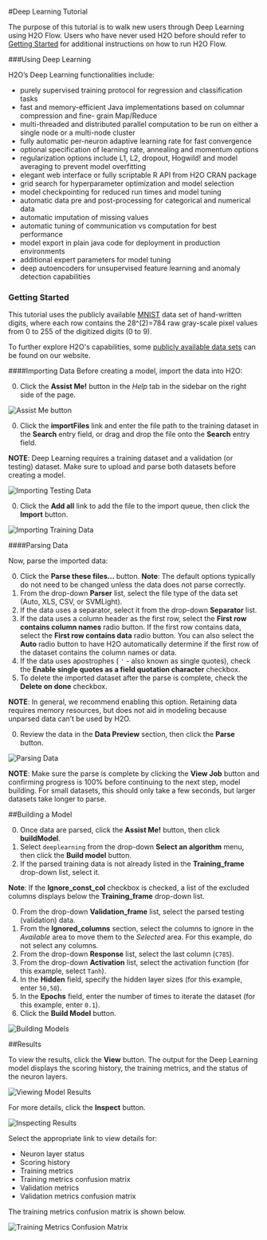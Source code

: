 #Deep Learning Tutorial

The purpose of this tutorial is to walk new users through Deep Learning using H2O Flow. 
Users who have never used H2O before should refer to [Getting Started](https://github.com/h2oai/h2o-dev/blob/master/h2o-docs/src/product/flow/README.md) for additional instructions on how to run H2O Flow. 

###Using Deep Learning

H2O’s Deep Learning functionalities include:- purely supervised training protocol for regression and classification tasks- fast and memory-efficient Java implementations based on columnar compression and fine- grain Map/Reduce- multi-threaded and distributed parallel computation to be run on either a single node or a multi-node cluster- fully automatic per-neuron adaptive learning rate for fast convergence- optional specification of learning rate, annealing and momentum options- regularization options include L1, L2, dropout, Hogwild! and model averaging to prevent model overfitting- elegant web interface or fully scriptable R API from H2O CRAN package- grid search for hyperparameter optimization and model selection
- model checkpointing for reduced run times and model tuning- automatic data pre and post-processing for categorical and numerical data- automatic imputation of missing values- automatic tuning of communication vs computation for best performance- model export in plain java code for deployment in production environments- additional expert parameters for model tuning- deep autoencoders for unsupervised feature learning and anomaly detection capabilities 


### Getting Started
This tutorial uses the publicly available [MNIST](http://yann.lecun.com/exdb/mnist/) data set of hand-written digits, where each row contains the 28^(2)=784 raw gray-scale pixel values from 0 to 255 of the digitized digits (0 to 9). 

To further explore H2O's capabilities, some [publicly available data sets](http://docs.h2o.ai/resources/publicdata.html) can be found on our website. 


####Importing Data
Before creating a model, import the data into H2O:

0. Click the **Assist Me!** button in the *Help* tab in the sidebar on the right side of the page. 

 ![Assist Me button](../images/AssistButton.png)

0. Click the **importFiles** link and enter the file path to the training dataset in the **Search** entry field, or drag and drop the file onto the **Search** entry field. 

  **NOTE**: Deep Learning requires a training dataset and a validation (or testing) dataset. Make sure to upload and parse both datasets before creating a model. 

  ![Importing Testing Data](../images/DL_importFile_test.png)

0. Click the **Add all** link to add the file to the import queue, then click the **Import** button. 

  ![Importing Training Data](../images/DL_importFile_train.png)


####Parsing Data

Now, parse the imported data: 

0. Click the **Parse these files...** button. 
**Note**: The default options typically do not need to be changed unless the data does not parse correctly. 
0. From the drop-down **Parser** list, select the file type of the data set (Auto, XLS, CSV, or SVMLight). 
0. If the data uses a separator, select it from the drop-down **Separator** list. 
0. If the data uses a column header as the first row, select the **First row contains column names** radio button. If the first row contains data, select the **First row contains data** radio button. You can also select the **Auto** radio button to have H2O automatically determine if the first row of the dataset contains the column names or data. 
0. If the data uses apostrophes ( `'` - also known as single quotes), check the **Enable single quotes as a field quotation character** checkbox. 
0. To delete the imported dataset after the parse is complete, check the **Delete on done** checkbox. 

  **NOTE**: In general, we recommend enabling this option. Retaining data requires memory resources, but does not aid in modeling because unparsed data can’t be used by H2O.

0. Review the data in the **Data Preview** section, then click the **Parse** button.  

  ![Parsing Data](../images/DL_Parse.png)
  
  **NOTE**: Make sure the parse is complete by clicking the **View Job** button and confirming progress is 100% before continuing to the next step, model building. For small datasets, this should only take a few seconds, but larger datasets take longer to parse.

##Building a Model

0. Once data are parsed, click the **Assist Me!** button, then click **buildModel**. 
0. Select `deeplearning` from the drop-down **Select an algorithm** menu, then click the **Build model** button. 
0. If the parsed training data is not already listed in the **Training_frame** drop-down list, select it. 

  **Note**: If the **Ignore\_const\_col** checkbox is checked, a list of the excluded columns displays below the **Training_frame** drop-down list. 

0. From the drop-down **Validation_frame** list, select the parsed testing (validation) data. 
0. From the **Ignored_columns** section, select the columns to ignore in the *Available* area to move them to the *Selected* area. For this example, do not select any columns. 
0. From the drop-down **Response** list, select the last column (`C785`). 
0. From the drop-down **Activation** list, select the activation function (for this example, select `Tanh`). 
0. In the **Hidden** field, specify the hidden layer sizes (for this example, enter `50,50`). 
0. In the **Epochs** field, enter the number of times to iterate the dataset (for this example, enter `0.1`). 
0. Click the **Build Model** button.

  ![Building Models](../images/DL_BuildModel.png)

##Results

 To view the results, click the **View** button. The output for the Deep Learning model displays the scoring history, the training metrics, and the status of the neuron layers. 
  
   ![Viewing Model Results](../images/DL_Results.png)
   
 For more details, click the **Inspect** button. 
 
  ![Inspecting Results](../images/DL_Inspect.png)
  
 
 Select the appropriate link to view details for: 
 
 - Neuron layer status
 - Scoring history
 - Training metrics
 - Training metrics confusion matrix
 - Validation metrics
 - Validation metrics confusion matrix

The training metrics confusion matrix is shown below. 

   ![Training Metrics Confusion Matrix](../images/DL_Inspect_Conf.png)
